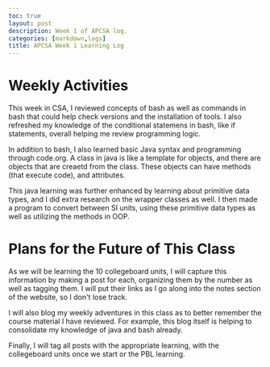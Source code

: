 ```yaml
---
toc: true
layout: post
description: Week 1 of APCSA log.
categories: [markdown,logs]
title: APCSA Week 1 Learning Log
---
```


# Weekly Activities

This week in CSA, I reviewed concepts of bash as well as commands in bash that could help check versions and the installation of tools. I also refreshed my knowledge of the conditional statemens in bash, like if statements, overall helping me review programming logic.

In addition to bash, I also learned basic Java syntax and programming through code.org. A class in java is like a template for objects, and there are objects that are creaetd from the class. These objects can have methods (that execute code), and attributes.

This java learning was further enhanced by learning about primitive data types, and I did extra research on the wrapper classes as well. I then made a program to convert between SI units, using these primitive data types as well as utilizing the methods in OOP. 

# Plans for the Future of This Class

As we will be learning the 10 collegeboard units, I will capture this information by making a post for each, organizing them by the number as well as tagging them. I will put their links as I go along into the notes section of the website, so I don't lose track.

I will also blog my weekly adventures in this class as to better remember the course material I have reviewed. For example, this blog itself is helping to consolidate my knowledge of java and bash already.

Finally, I will tag all posts with the appropriate learning, with the collegeboard units once we start or the PBL learning.